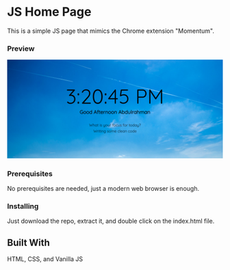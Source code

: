 # JS Home Page

This is a simple JS page that mimics the Chrome extension "Momentum".

### Preview

![the main page preview](img/preview.png)

### Prerequisites

No prerequisites are needed, just a modern web browser is enough.

### Installing

Just download the repo, extract it, and double click on the index.html file.

## Built With

HTML, CSS, and Vanilla JS
